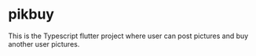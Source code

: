 # pikbuy
This is the Typescript flutter project where user can post pictures and buy another user pictures.
